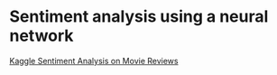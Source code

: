 # Sentiment analysis using a neural network

[Kaggle Sentiment Analysis on Movie Reviews](https://www.kaggle.com/c/sentiment-analysis-on-movie-reviews/)
